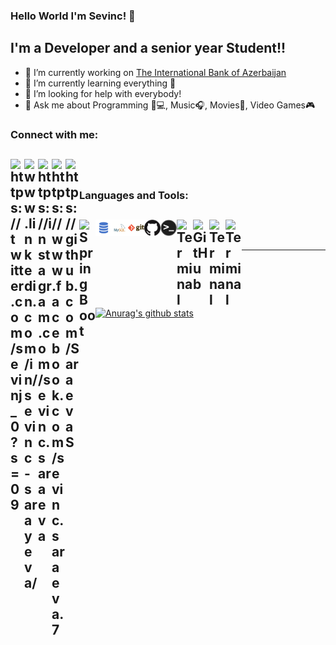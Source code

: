 ### Hello World I'm Sevinc! 👋

## I'm a Developer and a senior year Student!!

- 🔭 I’m currently working on [The International Bank of Azerbaijan](https://www.ibar.az/)
- 🌱 I’m currently learning everything 🎡
- 🤔 I’m looking for help with everybody!
- 💬 Ask me about Programming 👩💻, Music🎧, Movies🍿, Video Games🎮


### Connect with me:

[<img align="left" alt="https://twitter.com/sevinj_0?s=09" width="22px" src="https://cdn.jsdelivr.net/npm/simple-icons@v3/icons/twitter.svg" />][twitter]
[<img align="left" alt=" www.linkedin.com/in/sevinc-sarayeva/" width="22px" src="https://cdn.jsdelivr.net/npm/simple-icons@v3/icons/linkedin.svg" />][linkedin]
[<img align="left" alt=" https://instagram.com/sevinc.saraeva" width="22px" src="https://cdn.jsdelivr.net/npm/simple-icons@v3/icons/instagram.svg" />][instagram]
[<img align="left" alt="https://www.facebook.com/sevinc.saraeva.7" width="22px" src="https://cdn.jsdelivr.net/npm/simple-icons@v3/icons/facebook.svg" />][facebook]
[<img align="left" alt="https://github.com/SaraevaS" width="22px" src="https://cdn.jsdelivr.net/npm/simple-icons@v3/icons/github.svg" />][githubp]
<br />
---
### Languages and Tools:

[<img align="left" alt="Spring Boot" width="26px" src="https://www.clipartkey.com/mpngs/m/119-1199352_november-12th-transparent-spring-boot-icon.png" />][spring]
[<img align="left" alt="SQL" width="26px" src="https://raw.githubusercontent.com/github/explore/80688e429a7d4ef2fca1e82350fe8e3517d3494d/topics/sql/sql.png" />][sql]
[<img align="left" alt="MySQL" width="26px" src="https://raw.githubusercontent.com/github/explore/80688e429a7d4ef2fca1e82350fe8e3517d3494d/topics/mysql/mysql.png" />][mysql]
[<img align="left" alt="Git" width="26px" src="https://raw.githubusercontent.com/github/explore/80688e429a7d4ef2fca1e82350fe8e3517d3494d/topics/git/git.png" />][git]
[<img align="left" alt="GitHub" width="26px" src="https://raw.githubusercontent.com/github/explore/78df643247d429f6cc873026c0622819ad797942/topics/github/github.png" />][github]
[<img align="left" alt="Terminal" width="26px" src="https://raw.githubusercontent.com/github/explore/80688e429a7d4ef2fca1e82350fe8e3517d3494d/topics/terminal/terminal.png" />][terminal]
[<img align="left" alt="Terminal" width="26px" src="https://fiverr-res.cloudinary.com/images/q_auto,f_auto/gigs/115418336/original/f86ed785397b4f16ac357c3a186fc157fada48f9/make-restful-apis-in-python.png" />][rest]
[<img align="left" alt="GitHub" width="26px" src="https://stackjava.com/wp-content/uploads/2017/12/spring-mvc-logo.png" />][mvc]
[<img align="left" alt="Terminal" width="26px" src="https://design.jboss.org/hibernate/logo/final/hibernate_logo_whitebkg_stacked.svg" />][hibernate]
[<img align="left" alt="Terminal" width="26px" src="https://image.flaticon.com/icons/png/512/888/888879.png" />][ubuntu]
---
<br>
<br>


<!-- <details>
  <summary>:zap: GitHub Stats</summary>

  <img align="left" alt="codeSTACKr's GitHub Stats" src="https://github-readme-stats.codestackr.vercel.app/api?username=codeSTACKr&show_icons=true&hide_border=true" />

</details>
-->
---
[![Anurag's github stats](https://github-readme-stats.vercel.app/api?username=saraevaS)](https://github.com/saraevaS/github-readme-stats)

[spring]: https://spring.io/projects/spring-boot
[sql]: http://www.sqlcourse.com/
[mysql]: https://www.mysql.com/
[git]: https://git-scm.com/
[github]: https://github.com/
[rest]: https://restfulapi.net/
[mvc]: https://docs.spring.io/
[hibernate]:https://hibernate.org/
[ubuntu]:https://ubuntu.com/
[twitter]: https://twitter.com/sevinj_0?s=09
[youtube]: https://youtube.com/codeSTACKr
[instagram]: https://instagram.com/sevinc.saraeva
[linkedin]: www.linkedin.com/in/sevinc-sarayeva/
[githubp]:https://github.com/SaraevaS
[facebook]:https://www.facebook.com/sevinc.saraeva.7
[terminal]: https://ubuntu.com/
